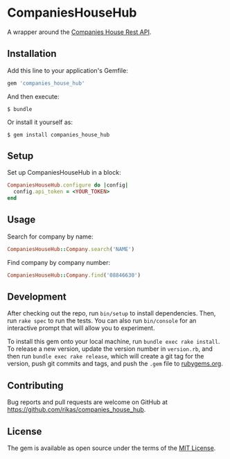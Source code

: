# CompaniesHouseHub
A wrapper around the [Companies House Rest API](https://developer.companieshouse.gov.uk/api/docs/).

## Installation

Add this line to your application's Gemfile:

```ruby
gem 'companies_house_hub'
```

And then execute:

    $ bundle

Or install it yourself as:

    $ gem install companies_house_hub

## Setup

Set up CompaniesHouseHub in a block:

```ruby
CompaniesHouseHub.configure do |config|
  config.api_token = <YOUR_TOKEN>
end
```

## Usage

Search for company by name:

```ruby
CompaniesHouseHub::Company.search('NAME')
```

Find company by company number:

```ruby
CompaniesHouseHub::Company.find('08846630')
```

## Development

After checking out the repo, run `bin/setup` to install dependencies. Then, run `rake spec` to run
the tests. You can also run `bin/console` for an interactive prompt that will allow you to
experiment.

To install this gem onto your local machine, run `bundle exec rake install`. To release a new
version, update the version number in `version.rb`, and then run `bundle exec rake release`, which
will create a git tag for the version, push git commits and tags, and push the `.gem` file
to [rubygems.org](https://rubygems.org).

## Contributing

Bug reports and pull requests are welcome on GitHub at https://github.com/rikas/companies_house_hub.

## License

The gem is available as open source under the terms of the [MIT License](https://opensource.org/licenses/MIT).
